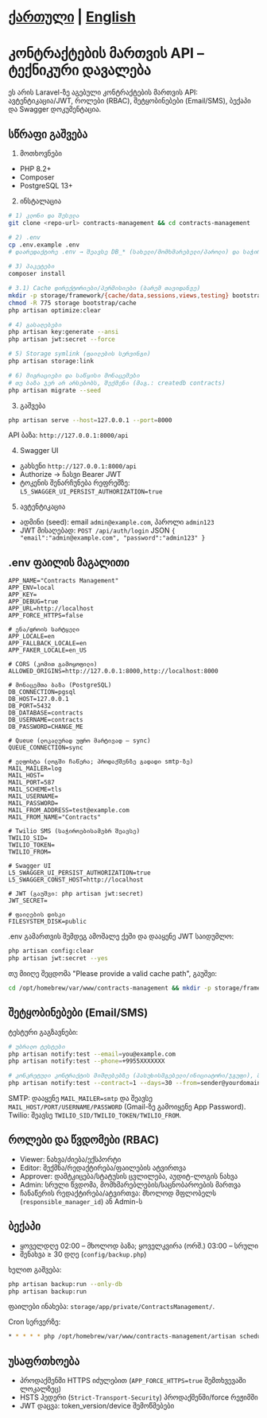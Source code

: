 # [ქართული](README.md) | [English](README.en.md)

#
#
# კონტრაქტების მართვის API – ტექნიკური დავალება

ეს არის Laravel-ზე აგებული კონტრაქტების მართვის API: ავტენტიკაცია/JWT, როლები (RBAC), შეტყობინებები (Email/SMS), ბექაპი და Swagger დოკუმენტაცია.

## სწრაფი გაშვება

1) მოთხოვნები
- PHP 8.2+
- Composer
- PostgreSQL 13+

2) ინსტალაცია
```bash
# 1) კლონი და შესვლა
git clone <repo-url> contracts-management && cd contracts-management

# 2) .env
cp .env.example .env
# დაარედაქტირე .env → შეავსე DB_* (სახელი/მომხმარებელი/პაროლი) და საჭირო ველები (APP_URL და სხვ.)

# 3) პაკეტები
composer install

# 3.1) Cache დირექტორიები/პერმისიები (ბარემ თავიდანვე)
mkdir -p storage/framework/{cache/data,sessions,views,testing} bootstrap/cache
chmod -R 775 storage bootstrap/cache
php artisan optimize:clear

# 4) გასაღებები
php artisan key:generate --ansi
php artisan jwt:secret --force

# 5) Storage symlink (ფაილების სერვინგი)
php artisan storage:link

# 6) მიგრაციები და საწყისი მონაცემები
# თუ ბაზა ჯერ არ არსებობს, შექმენი (მაგ.: createdb contracts)
php artisan migrate --seed
```

3) გაშვება
```bash
php artisan serve --host=127.0.0.1 --port=8000
```
API ბაზა: `http://127.0.0.1:8000/api`

4) Swagger UI
- გახსენი `http://127.0.0.1:8000/api`
- Authorize → ჩასვი Bearer JWT
- ტოკენის შენარჩუნება რეფრეშზე: `L5_SWAGGER_UI_PERSIST_AUTHORIZATION=true`

5) ავტენტიკაცია
- ადმინი (seed): email `admin@example.com`, პაროლი `admin123`
- JWT მისაღებად: `POST /api/auth/login` JSON `{ "email":"admin@example.com", "password":"admin123" }`

## .env ფაილის მაგალითი

```env
APP_NAME="Contracts Management"
APP_ENV=local
APP_KEY=
APP_DEBUG=true
APP_URL=http://localhost
APP_FORCE_HTTPS=false

# ენა/დროის სარტყელი
APP_LOCALE=en
APP_FALLBACK_LOCALE=en
APP_FAKER_LOCALE=en_US

# CORS (კომით გამოყოფილი)
ALLOWED_ORIGINS=http://127.0.0.1:8000,http://localhost:8000

# მონაცემთა ბაზა (PostgreSQL)
DB_CONNECTION=pgsql
DB_HOST=127.0.0.1
DB_PORT=5432
DB_DATABASE=contracts
DB_USERNAME=contracts
DB_PASSWORD=CHANGE_ME

# Queue (ლოკალურად უფრო მარტივად – sync)
QUEUE_CONNECTION=sync

# ელფოსტა (ლოგში ჩაწერა; პროდაქშენზე გადადი smtp-ზე)
MAIL_MAILER=log
MAIL_HOST=
MAIL_PORT=587
MAIL_SCHEME=tls
MAIL_USERNAME=
MAIL_PASSWORD=
MAIL_FROM_ADDRESS=test@example.com
MAIL_FROM_NAME="Contracts"

# Twilio SMS (საჭიროებისამებრ შეავსე)
TWILIO_SID=
TWILIO_TOKEN=
TWILIO_FROM=

# Swagger UI
L5_SWAGGER_UI_PERSIST_AUTHORIZATION=true
L5_SWAGGER_CONST_HOST=http://localhost

# JWT (გაუშვი: php artisan jwt:secret)
JWT_SECRET=

# ფაილების დისკი
FILESYSTEM_DISK=public
```

.env გამართვის შემდეგ ამოშალე ქეში და დააყენე JWT საიდუმლო:
```bash
php artisan config:clear
php artisan jwt:secret --yes
```

თუ მიიღე შეცდომა "Please provide a valid cache path", გაუშვი:
```bash
cd /opt/homebrew/var/www/contracts-management && mkdir -p storage/framework/{cache/data,sessions,views,testing} bootstrap/cache && chmod -R 775 storage bootstrap/cache && php artisan optimize:clear | cat
```

## შეტყობინებები (Email/SMS)

ტესტური გაგზავნები:
```bash
# უბრალო ტესტები
php artisan notify:test --email=you@example.com
php artisan notify:test --phone=+9955XXXXXXX

# კონკრეტული კონტრაქტის მიმღებებზე (პასუხისმგებელი/ინიციატორი/ჯგუფი), მორგებული From-ით
php artisan notify:test --contract=1 --days=30 --from=sender@yourdomain.com
```

SMTP: დააყენე `MAIL_MAILER=smtp` და შეავსე `MAIL_HOST/PORT/USERNAME/PASSWORD` (Gmail-ზე გამოიყენე App Password).
Twilio: შეავსე `TWILIO_SID/TWILIO_TOKEN/TWILIO_FROM`.

## როლები და წვდომები (RBAC)
- Viewer: ნახვა/ძიება/ექსპორტი
- Editor: შექმნა/რედაქტირება/ფაილების ატვირთვა
- Approver: დამტკიცება/სტატუსის ცვლილება, აუდიტ-ლოგის ნახვა
- Admin: სრული წვდომა, მომხმარებლების/საცნობაროების მართვა
- ჩანაწერის რედაქტირება/ატვირთვა: მხოლოდ მფლობელს (`responsible_manager_id`) ან Admin-ს

## ბექაპი
- ყოველდღე 02:00 – მხოლოდ ბაზა; ყოველკვირა (ორშ.) 03:00 – სრული
- შენახვა ≥ 30 დღე (`config/backup.php`)

ხელით გაშვება:
```bash
php artisan backup:run --only-db
php artisan backup:run
```
ფაილები ინახება: `storage/app/private/ContractsManagement/`.

Cron სერვერზე:
```bash
* * * * * php /opt/homebrew/var/www/contracts-management/artisan schedule:run >> /dev/null 2>&1
```

## უსაფრთხოება
- პროდაქშენში HTTPS იძულებით (`APP_FORCE_HTTPS=true` შემთხვევაში ლოკალზეც)
- HSTS ჰედერი (`Strict-Transport-Security`) პროდაქშენში/force რეჟიმში
- JWT დაცვა: token_version/device შემოწმებები